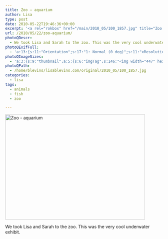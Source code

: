 ```yaml
---
title: Zoo – aquarium
author: Lisa
type: post
date: 2010-05-22T19:46:36+00:00
excerpt: '<a rel="rokbox" href="/main/2010_05/100_1857.jpg" title="Zoo - aquarium"><img width="447" height="335" alt="Zoo - aquarium" src="/thumbnail/2010_05/100_1857.jpg" class="photoQexcerpt photoQLinkImg" /></a>'
url: /2010/05/22/zoo-aquarium/
photoQDescr:
  - We took Lisa and Sarah to the zoo. This was the very cool underwater exhibit.
photoQExifFull:
  - 'a:13:{s:11:"Orientation";s:17:"1: Normal (0 deg)";s:11:"xResolution";s:2:"72";s:11:"yResolution";s:2:"72";s:14:"ResolutionUnit";s:4:"Inch";s:8:"Software";s:15:"QuickTime 7.6.6";s:8:"DateTime";s:19:"2010:05:23 17:28:12";s:12:"HostComputer";s:15:"Mac OS X 10.6.3";s:11:"ExifVersion";s:11:"version 2.2";s:16:"DateTimeOriginal";s:19:"2010:05:22 16:30:00";s:10:"ColorSpace";s:4:"sRGB";s:14:"ExifImageWidth";s:11:"1280 pixels";s:15:"ExifImageHeight";s:10:"960 pixels";s:20:"FocalLength35mmEquiv";s:0:"";}'
photoQImageSizes:
  - 'a:3:{s:9:"thumbnail";a:5:{s:6:"imgTag";s:146:"<img width="447" height="335" alt="Zoo - aquarium" src="/thumbnail/2010_05/100_1857.jpg" class="PhotoQImg" />";s:6:"imgUrl";s:68:"/thumbnail/2010_05/100_1857.jpg";s:7:"imgPath";s:71:"/home/blevins/lisablevins.com/thumbnail/2010_05/100_1857.jpg";s:8:"imgWidth";s:3:"447";s:9:"imgHeight";s:3:"335";}s:4:"main";a:5:{s:6:"imgTag";s:141:"<img width="700" height="525" alt="Zoo - aquarium" src="/main/2010_05/100_1857.jpg" class="PhotoQImg" />";s:6:"imgUrl";s:63:"/main/2010_05/100_1857.jpg";s:7:"imgPath";s:66:"/home/blevins/lisablevins.com/main/2010_05/100_1857.jpg";s:8:"imgWidth";s:3:"700";s:9:"imgHeight";s:3:"525";}s:8:"original";a:5:{s:6:"imgTag";s:146:"<img width="1280" height="960" alt="Zoo - aquarium" src="/original/2010_05/100_1857.jpg" class="PhotoQImg" />";s:6:"imgUrl";s:67:"/original/2010_05/100_1857.jpg";s:7:"imgPath";s:70:"/home/blevins/lisablevins.com/original/2010_05/100_1857.jpg";s:8:"imgWidth";s:4:"1280";s:9:"imgHeight";s:3:"960";}}'
photoQPath:
  - /home/blevins/lisablevins.com/original/2010_05/100_1857.jpg
categories:
  - lisa
tags:
  - animals
  - fish
  - zoo

---
```

<a rel="lightbox" href="/main/2010_05/100_1857.jpg" title="Zoo - aquarium"><img width="447" height="335" alt="Zoo - aquarium" src="/thumbnail/2010_05/100_1857.jpg" class="photoQcontent photoQLinkImg" /></a>

<div class="photoQDescr">
  We took Lisa and Sarah to the zoo. This was the very cool underwater exhibit.
</div>